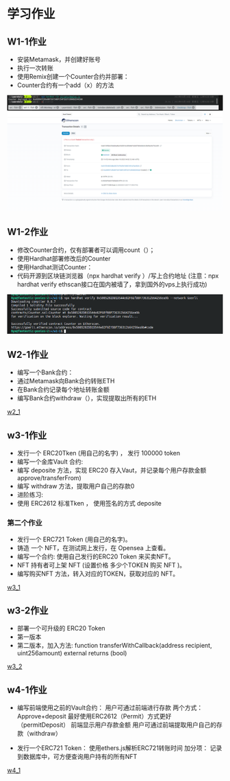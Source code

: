 #  学习作业


## W1-1作业
* 安装Metamask，并创建好账号
* 执行一次转账
* 使用Remix创建一个Counter合约并部署：
*   Counter合约有一个add（x）的方法

![w1_1_1](https://github.com/hadesjaky/LearnSol2/blob/master/w1_1/w1_1.png)
![w1_1_2](https://github.com/hadesjaky/LearnSol2/blob/master/w1_1/w1_1_2.png)

## W1-2作业
* 修改Counter合约，仅有部署者可以调用count（）；
* 使用Hardhat部署修改后的Counter
* 使用Hardhat测试Counter：
* 代码开源到区块链浏览器（npx hardhat verify ）/写上合约地址
(注意：npx hardhat verify  ethscan接口在国内被墙了，拿到国外的vps上执行成功)

![w1_2](https://github.com/hadesjaky/LearnSol2/blob/master/w1_2/w1_2.png)

## W2-1作业
* 编写一个Bank合约：
*  通过Metamask向Bank合约转账ETH
*  在Bank合约记录每个地址转账金额
*  编写Bank合约withdraw（），实现提取出所有的ETH

[w2_1](https://github.com/hadesjaky/LearnSol2/tree/master/w2_1)

## w3-1作业
* 发行一个 ERC20Tken (用自己的名字) ， 发行 100000 token
* 编写一个金库Vault 合约:
* 编写 deposite 方法，实现 ERC20 存入Vaut，并记录每个用户存款金额 approve/transferFrom)
* 编写 withdraw 方法，提取用户自己的存款0
* 进阶练习:
* 使用 ERC2612 标准Tken ， 使用签名的方式 deposite
### 第二个作业
* 发行一个 ERC721 Token (用自己的名字)。
* 铸造 一个 NFT，在测试网上发行，在 Opensea 上查看。
* 编写一个合约: 使用自己发行的ERC20 Token 来买卖NFT。
* NFT 持有者可上架 NFT (设置价格 多少个TOKEN 购买 NFT )。
* 编写购买NFT 方法，转入对应的TOKEN，获取对应的 NFT。

[w3_1](https://github.com/hadesjaky/LearnSol2/tree/master/w3_1)

## w3-2作业
* 部署一个可升级的 ERC20 Token
* 第一版本
* 第二版本，加入方法: function transferWithCallback(address recipient, uint256amount) external returns (bool)

[w3_2](https://github.com/hadesjaky/LearnSol2/tree/master/w3_2)

## w4-1作业
* 编写前端使用之前的Vault合约：
用户可通过前端进行存款
  两个方式： Approve+deposit
  最好使用ERC2612（Permit）方式更好  （permitDeposit）
  前端显示用户存款金额
  用户可通过前端提取用户自己的存款（withdraw）

* 发行一个ERC721 Token：
  使用ethers.js解析ERC721转账时间
  加分项： 记录到数据库中，可方便查询用户持有的所有NFT

[w4_1](https://github.com/hadesjaky/LearnSol2/tree/master/w4_1)
